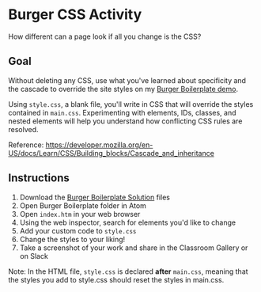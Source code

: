 # Burger CSS Activity
How different can a page look if all you change is the CSS?

## Goal
Without deleting any CSS, use what you've learned about specificity and the cascade to override the site styles on my [Burger Boilerplate demo](https://github.com/coding-for-designers/burger-boilerplate-solution).

Using `style.css`, a blank file, you'll write in CSS that will override the styles contained in `main.css`. Experimenting with elements, IDs, classes, and nested elements will help you understand how conflicting CSS rules are resolved.

Reference: https://developer.mozilla.org/en-US/docs/Learn/CSS/Building_blocks/Cascade_and_inheritance

## Instructions
1. Download the [Burger Boilerplate Solution](https://github.com/coding-for-designers/burger-boilerplate-solution) files
2. Open Burger Boilerplate folder in Atom
3. Open `index.htm` in your web browser
4. Using the web inspector, search for elements you'd like to change
5. Add your custom code to `style.css`
6. Change the styles to your liking!
7. Take a screenshot of your work and share in the Classroom Gallery or on Slack

Note: In the HTML file, `style.css` is declared **after** `main.css`, meaning that the styles you add to style.css should reset the styles in main.css.
